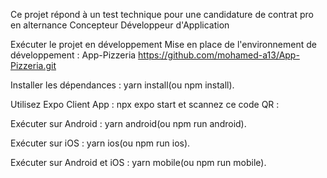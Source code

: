 Ce projet répond à un test technique pour une candidature de contrat pro en alternance Concepteur Développeur d'Application

Exécuter le projet en développement
Mise en place de l'environnement de développement : App-Pizzeria
https://github.com/mohamed-a13/App-Pizzeria.git

Installer les dépendances : yarn install(ou npm install).

Utilisez Expo Client App : npx expo start et scannez ce code QR :

Exécuter sur Android : yarn android(ou npm run android).

Exécuter sur iOS : yarn ios(ou npm run ios).

Exécuter sur Android et iOS : yarn mobile(ou npm run mobile).
